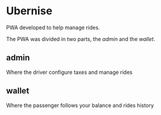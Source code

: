# Ubernise
PWA developed to help manage rides.

The PWA was divided in two parts, the *admin* and the *wallet*.

## admin
Where the driver configure taxes and manage rides

## wallet
Where the passenger follows your balance and rides history
